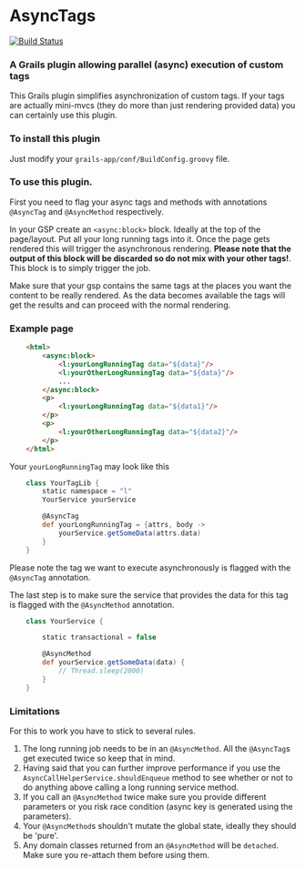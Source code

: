 # AsyncTags

[![Build Status](https://travis-ci.org/defectus/AsyncTags.svg?branch=master)](https://travis-ci.org/defectus/AsyncTags)

### A Grails plugin allowing parallel (async) execution of custom tags

This Grails plugin simplifies asynchronization of custom tags. If your tags are actually mini-mvcs (they do more than just rendering provided data) you can certainly use this plugin.

### To install this plugin 

Just modify your `grails-app/conf/BuildConfig.groovy` file. 

### To use this plugin.

First you need to flag your async tags and methods with annotations `@AsyncTag` and `@AsyncMethod` respectively.

In your GSP create an `<async:block>` block. Ideally at the top of the page/layout. Put all your long running tags into it. Once the page gets rendered this will trigger the asynchronous rendering. **Please note that the output of this block will be discarded so do not mix with your other tags!**. This block is to simply trigger the job.

Make sure that your gsp contains the same tags at the places you want the content to be really rendered. As the data becomes available the tags will get the results and can proceed with the normal rendering. 

### Example page

```html
	<html>
		<async:block>
			<l:yourLongRunningTag data="${data}"/>
			<l:yourOtherLongRunningTag data="${data}"/>
			...
		</async:block>
		<p>
			<l:yourLongRunningTag data="${data1}"/>
		</p>
		<p>
			<l:yourOtherLongRunningTag data="${data2}"/>
		</p>
	</html> 
```

Your `yourLongRunningTag` may look like this
	
```groovy
	class YourTagLib {
		static namespace = "l"
    	YourService yourService

		@AsyncTag
		def yourLongRunningTag = {attrs, body ->
			yourService.getSomeData(attrs.data)
		}
	}
```

Please note the tag we want to execute asynchronously is flagged with the `@AsyncTag` annotation.

The last step is to make sure the service that provides the data for this tag is flagged with the `@AsyncMethod` annotation.

```groovy
	class YourService {

    	static transactional = false

    	@AsyncMethod
    	def yourService.getSomeData(data) {
        	// Thread.sleep(2000)
    	}
	}
```

### Limitations

For this to work you have to stick to several rules.

1. The long running job needs to be in an `@AsyncMethod`. All the `@AsyncTag`s get executed twice so keep that in mind.
2. Having said that you can further improve performance if you use the `AsyncCallHelperService.shouldEnqueue` method to see whether or not to do anything above calling a long running service method.
3. If you call an `@AsyncMethod` twice make sure you provide different parameters or you risk race condition (async key is generated using the parameters).
4. Your `@AsyncMethod`s shouldn't mutate the global state, ideally they should be 'pure'.
5. Any domain classes returned from an `@AsyncMethod` will be `detached`. Make sure you re-attach them before using them.
